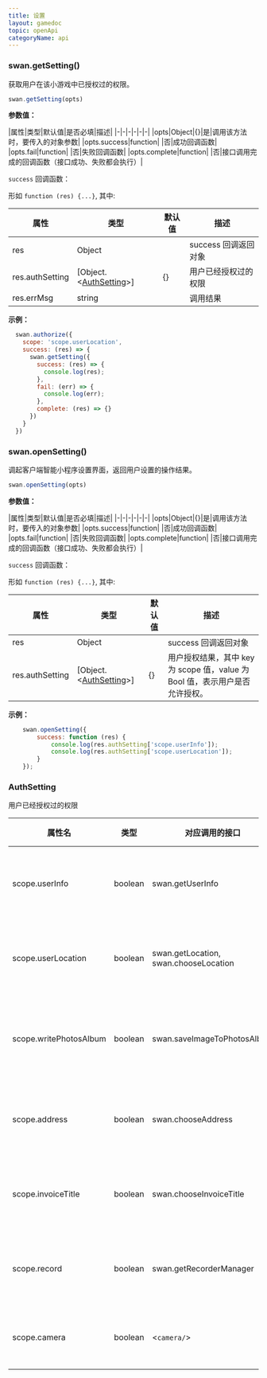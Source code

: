 ```yaml
---
title: 设置
layout: gamedoc
topic: openApi
categoryName: api
---
```


### swan.getSetting()

获取用户在该小游戏中已授权过的权限。

```js
swan.getSetting(opts)
```

**参数值：**

|属性|类型|默认值|是否必填|描述|
|-|-|-|-|-|-|
|opts|Object|{}|是|调用该方法时，要传入的对象参数|
|opts.success|function| |否|成功回调函数|
|opts.fail|function| |否|失败回调函数|
|opts.complete|function| |否|接口调用完成的回调函数（接口成功、失败都会执行）|

`success` 回调函数：

形如 `function (res) {...}`, 其中:

|属性|类型|默认值|描述|
|-|-|-|-|
|res| Object | | success 回调返回对象|
|res.authSetting| [Object.<[AuthSetting](#AuthSetting)>] |{}|用户已经授权过的权限|
|res.errMsg| string | |调用结果|

**示例：**

```js
  swan.authorize({
    scope: 'scope.userLocation',
    success: (res) => {
      swan.getSetting({
        success: (res) => {
          console.log(res);
        },
        fail: (err) => {
          console.log(err);
        },
        complete: (res) => {}
      })
    }
  })
```

### swan.openSetting()

调起客户端智能小程序设置界面，返回用户设置的操作结果。

```js
swan.openSetting(opts)
```

**参数值：**

|属性|类型|默认值|是否必填|描述|
|-|-|-|-|-|-|
|opts|Object|{}|是|调用该方法时，要传入的对象参数|
|opts.success|function| |否|成功回调函数|
|opts.fail|function| |否|失败回调函数|
|opts.complete|function| |否|接口调用完成的回调函数（接口成功、失败都会执行）|

`success` 回调函数：

形如 `function (res) {...}`, 其中:

|属性|类型|默认值|描述|
|-|-|-|-|
|res| Object | | success 回调返回对象|
|res.authSetting| [Object.<[AuthSetting](#AuthSetting)>] |{}|用户授权结果，其中 key 为 scope 值，value 为 Bool 值，表示用户是否允许授权。|

**示例：**

```js
    swan.openSetting({
        success: function (res) {
            console.log(res.authSetting['scope.userInfo']);
            console.log(res.authSetting['scope.userLocation']);
        }
    });
```

### AuthSetting

用户已经授权过的权限

|属性名|类型|对应调用的接口|描述|
|-|-|-|-|
|scope.userInfo|boolean|swan.getUserInfo|用户信息授权|
|scope.userLocation|boolean|swan.getLocation, swan.chooseLocation|地理位置授权|
|scope.writePhotosAlbum|boolean|swan.saveImageToPhotosAlbum|保存到相册授权|
|scope.address|boolean|swan.chooseAddress|收货地址授权|
|scope.invoiceTitle|boolean|swan.chooseInvoiceTitle|发票抬头授权|
|scope.record|boolean|swan.getRecorderManager|录音功能授权|
|scope.camera|boolean|<`camera/`>|摄像头授权|
